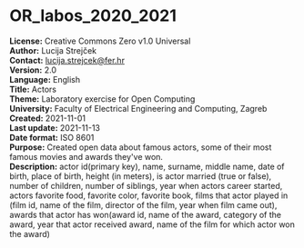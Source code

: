 # OR_labos_2020_2021
**License:** Creative Commons Zero v1.0 Universal<br>
**Author:** Lucija Strejček<br>
**Contact:** lucija.strejcek@fer.hr<br>
**Version:** 2.0<br>
**Language:** English<br>
**Title:** Actors<br>
**Theme:** Laboratory exercise for Open Computing<br>
**University:** Faculty of Electrical Engineering and Computing, Zagreb<br>
**Created:** 2021-11-01<br>
**Last update:** 2021-11-13<br>
**Date format:** ISO 8601<br>
**Purpose:** Created open data about famous actors, some of their most famous movies and awards they've won.<br>
**Description:** actor id(primary key), name, surname, middle name, date of birth, place of birth, height (in meters), is actor married (true or false), number of children, number of siblings, year when actors career started, actors favorite food, favorite color, favorite book, films that actor played in (film id, name of the film, director of the film, year when film came out), awards that actor has won(award id, name of the award, category of the award, year that actor received award, name of the film for which actor won the award)